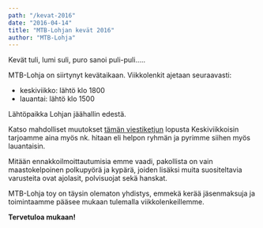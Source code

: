 ```yaml
---
path: "/kevat-2016"
date: "2016-04-14"
title: "MTB-Lohjan kevät 2016"
author: "MTB-Lohja"
---
```

Kevät tuli, lumi suli, puro sanoi puli-puli.....

MTB­-Lohja on siirtynyt kevätaikaan. Viikkolenkit ajetaan seuraavasti:

- keskiviikko: lähtö klo 1800
- lauantai: lähtö klo 1500

Lähtöpaikka Lohjan jäähallin edestä.

Katso mahdolliset muutokset [tämän viestiketjun](http://www.mtb-lohja.com/cgi-bin/yabb2/YaBB.pl?num=1451724118) lopusta Keskiviikkoisin tarjoamme aina myös nk. hitaan eli helpon ryhmän ja pyrimme siihen myös lauantaisin.

Mitään ennakkoilmoittautumisia emme vaadi, pakollista on vain maastokelpoinen polkupyörä ja kypärä, joiden lisäksi muita suositeltavia varusteita ovat ajolasit, polvisuojat sekä hanskat.

MTB-­Lohja toy on täysin olematon yhdistys, emmekä kerää jäsenmaksuja ja toimintaamme pääsee mukaan tulemalla viikkolenkeillemme.

**Tervetuloa mukaan!**
